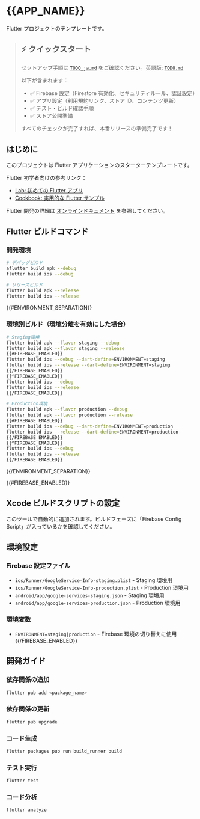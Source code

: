 # {{APP_NAME}}

Flutter プロジェクトのテンプレートです。

> ## ⚡ クイックスタート
>
> セットアップ手順は [`TODO_ja.md`](TODO_ja.md) をご確認ください。英語版: [`TODO.md`](TODO.md)
>
> 以下が含まれます：
>
> - ✅ Firebase 設定（Firestore 有効化、セキュリティルール、認証設定）
> - ✅ アプリ設定（利用規約リンク、ストア ID、コンテンツ更新）
> - ✅ テスト・ビルド確認手順
> - ✅ ストア公開準備
>
> すべてのチェックが完了すれば、本番リリースの準備完了です！

## はじめに

このプロジェクトは Flutter アプリケーションのスターターテンプレートです。

Flutter 初学者向けの参考リンク：

- [Lab: 初めての Flutter アプリ](https://docs.flutter.dev/get-started/codelab)
- [Cookbook: 実用的な Flutter サンプル](https://docs.flutter.dev/cookbook)

Flutter 開発の詳細は
[オンラインドキュメント](https://docs.flutter.dev/) を参照してください。

## Flutter ビルドコマンド

### 開発環境

```bash
# デバッグビルド
aflutter build apk --debug
flutter build ios --debug

# リリースビルド
flutter build apk --release
flutter build ios --release
```

{{#ENVIRONMENT_SEPARATION}}

### 環境別ビルド（環境分離を有効にした場合）

```bash
# Staging環境
flutter build apk --flavor staging --debug
flutter build apk --flavor staging --release
{{#FIREBASE_ENABLED}}
flutter build ios --debug --dart-define=ENVIRONMENT=staging
flutter build ios --release --dart-define=ENVIRONMENT=staging
{{/FIREBASE_ENABLED}}
{{^FIREBASE_ENABLED}}
flutter build ios --debug
flutter build ios --release
{{/FIREBASE_ENABLED}}

# Production環境
flutter build apk --flavor production --debug
flutter build apk --flavor production --release
{{#FIREBASE_ENABLED}}
flutter build ios --debug --dart-define=ENVIRONMENT=production
flutter build ios --release --dart-define=ENVIRONMENT=production
{{/FIREBASE_ENABLED}}
{{^FIREBASE_ENABLED}}
flutter build ios --debug
flutter build ios --release
{{/FIREBASE_ENABLED}}
```

{{/ENVIRONMENT_SEPARATION}}

{{#FIREBASE_ENABLED}}

## Xcode ビルドスクリプトの設定

このツールで自動的に追加されます。ビルドフェーズに「Firebase Config Script」が入っているかを確認してください。

## 環境設定

### Firebase 設定ファイル

- `ios/Runner/GoogleService-Info-staging.plist` - Staging 環境用
- `ios/Runner/GoogleService-Info-production.plist` - Production 環境用
- `android/app/google-services-staging.json` - Staging 環境用
- `android/app/google-services-production.json` - Production 環境用

### 環境変数

- `ENVIRONMENT=staging|production` - Firebase 環境の切り替えに使用
  {{/FIREBASE_ENABLED}}

## 開発ガイド

### 依存関係の追加

```bash
flutter pub add <package_name>
```

### 依存関係の更新

```bash
flutter pub upgrade
```

### コード生成

```bash
flutter packages pub run build_runner build
```

### テスト実行

```bash
flutter test
```

### コード分析

```bash
flutter analyze
```
